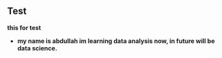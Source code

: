 ## Test 

**this for test**
 - **my name is abdullah im learning data analysis now, in future will be data science.**
